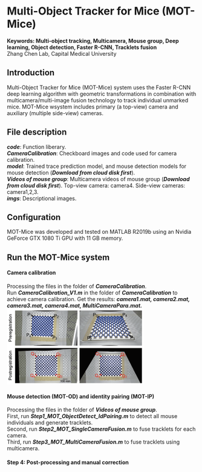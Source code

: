 # Multi-Object Tracker for Mice (MOT-Mice)
**Keywords: Multi-object tracking, Multicamera, Mouse group, Deep learning, Object detection, Faster R-CNN, Tracklets fusion** <br>
Zhang Chen Lab, Capital Medical University

## Introduction
Multi-Object Tracker for Mice (MOT-Mice) system uses the Faster R-CNN deep learning algorithm with geometric transformations in combination with multicamera/multi-image fusion technology to track individual unmarked mice.
MOT-Mice wsystem includes primary (a top-view) camera and auxiliary (multiple side-view) cameras.

## File description
***code***: Function liberary.  <br>
***CameraCalibration***: Checkboard images and code used for camera calibration. <br>
***model***: Trained trace prediction model, and mouse detection models for mouse detection (***Download from cloud disk first***). <br>
***Videos of mouse group***: Multicamera videos of mouse group (***Download from cloud disk first***). Top-view camera: camera4. Side-view cameras: camera1,2,3. <br>
***imgs***: Descriptional images.  <br>

## Configuration
MOT-Mice was developed and tested on MATLAB R2019b using an Nvidia GeForce GTX 1080 Ti GPU with 11 GB memory.

## Run the MOT-Mice system
#### Camera calibration
Processing the files in the folder of ***CameraCalibration***. <br>
Run ***CameraCalibration_V1.m*** in the folder of ***CameraCalibration*** to achieve camera calibration. Get the results: ***camera1.mat, camera2.mat, camera3.mat, camera4.mat, MultiCameraPara.mat.***  <br>
<img src="imgs/CameraCalibration.png" height="200px" width="auto"/> 

#### Mouse detection (MOT-OD) and identity pairing (MOT-IP)
Processing the files in the folder of ***Videos of mouse group***. <br>
First, run ***Step1_MOT_ObjectDetect_IdPairing.m*** to detect all mouse individuals and generate tracklets.  <br>
Second, run ***Step2_MOT_SingleCameraFusion.m*** to fuse tracklets for each camera.  <br>
Third, run ***Step3_MOT_MultiCameraFusion.m*** to fuse tracklets using multicamera.  <br>

#### Step 4: Post-processing and manual correction
